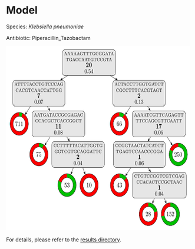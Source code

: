 
# Model

Species: *Klebsiella pneumoniae*

Antibiotic: Piperacillin_Tazobactam

<img src="./model.png" width=500 height=500 />

For details, please refer to the [results directory](../../../../../results/cart_b/klebsiella%20pneumoniae/piperacillin_tazobactam/repeat_5/).

